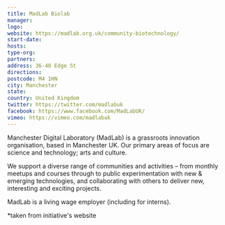 ```yaml
---
title: MadLab Biolab
manager:
logo:
website: https://madlab.org.uk/community-biotechnology/
start-date:
hosts:
type-org:
partners:
address: 36-40 Edge St
directions:
postcode: M4 1HN
city: Manchester
state:
country: United Kingdom
twitter: https://twitter.com/madlabuk
facebook: https://www.facebook.com/MadLabUK/
vimeo: https://vimeo.com/madlabuk
---
```


Manchester Digital Laboratory (MadLab) is a grassroots innovation organisation, based in Manchester UK. Our primary areas of focus are science and technology; arts and culture.

We support a diverse range of communities and activities – from monthly meetups and courses through to public experimentation with new & emerging technologies, and collaborating with others to deliver new, interesting and exciting projects.

MadLab is a living wage employer (including for interns).


\*taken from initiative's website
